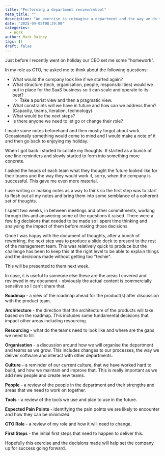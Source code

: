 ```yaml
---
title: "Performing a department review/reboot"
meta_title: ""
description: "An exercise to reimagine a department and the way we do things"
date: "2025-09-05T08:29:00"
categories:
  - Work
author: Mark Rainey
tags: []
draft: false
---
```


Just before I recently went on holiday our CEO set me some "homework".

In my role as CTO, he asked me to think about the following questions:

- What would the company look like if we started again?
- What structure (tech, organisation, people, responsibilities) would we put in place for the SaaS business so it can scale and operate to its best?
	- Take a purist view and then a pragmatic view.
- What constraints will we have in future and how can we address them? (Capacity, teams, iteration, technology)
- What would be the next steps?
- Is there anyone we need to let go or change their role?

I made some notes beforehand and then mostly forgot about work. Occasionally something would come to mind and I would make a note of it and then go back to enjoying my holiday.

When I got back I started to collate my thoughts. It started as a bunch of one line reminders and slowly started to form into something more concrete. 

I asked the heads of each team what they thought the future looked like for their teams and the way they would work if, sorry, when the company is successful. This gave me even more material.

I use writing or making notes as a way to think so the first step was to start to flesh out all my notes and bring them into some semblance of a coherent set of thoughts.

I spent two weeks, in between meetings and other commitments, working through this and answering some of the questions it raised. There were a few big decisions that needed to be made so I spent time thinking and analysing the impact of them before making those decisions.

Once I was happy with the document of thoughts, after a bunch of reworking, the next step was to produce a slide deck to present to the rest of the management team. This was relatively quick to produce but the challenge has been to keep this at the right level to be able to explain things and the decisions made without getting too "techie".

This will be presented to them next week.

In case, it is useful to someone else these are the areas I covered and reviewed in my document - obviously the actual content is commercially sensitive so I can't share that.

**Roadmap** - a view of the roadmap ahead for the product(s) after discussion with the product team.

**Architecture** - the direction that the architecture of the products will take based on the roadmap. This includes some fundamental decisions that impact other areas including resourcing.

**Resourcing** - what do the teams need to look like and where are the gaps we need to fill.

**Organisation** - a discussion around how we will organise the department and teams as we grow. This includes changes to our processes, the way we deliver software and interact with other departments.

**Culture** - a reminder of our current culture, that we have worked hard to build, and how we maintain and improve that. This is really important as we add new people and create new teams.

**People** - a review of the people in the department and their strengths and areas that we need to work on together.

**Tools** - a review of the tools we use and plan to use in the future.

**Expected Pain Points** - identifying the pain points we are likely to encounter and how they can be minimized.

**CTO Role** - a review of my role and how it will need to change.

**First Steps** - the initial first steps that need to happen to deliver this.

Hopefully this exercise and the decisions made will help set the company up for success going forward.

